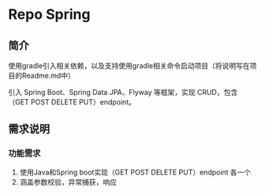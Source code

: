 # Repo Spring

## 简介

使用gradle引入相关依赖，以及支持使用gradle相关命令启动项目（将说明写在项目的Readme.md中）

引入 Spring Boot、Spring Data JPA、Flyway 等框架，实现 CRUD，包含（GET POST DELETE PUT）endpoint。

## 需求说明

### 功能需求

1. 使用Java和Spring boot实现（GET POST DELETE PUT）endpoint 各一个 
2. 涵盖参数校验，异常捕获，响应
